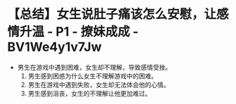 # 【总结】女生说肚子痛该怎么安慰，让感情升温 - P1 - 撩妹成成 - BV1We4y1v7Jw

-   男生在游戏中遇到困难，女生却不理解，导致感情受挫。
    1.  男生感到困惑为什么女生不理解游戏中的困难。
    2.  男生在游戏中遇到失败，女生却无法体会他的心情。
    3.  男生感到沮丧，女生的不理解让他更加难过。